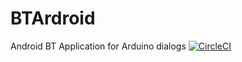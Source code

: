 # BTArdroid
Android BT Application for Arduino dialogs
[![CircleCI](https://circleci.com/gh/XXIITEAM/BTArdroid/tree/master.svg?style=svg)](https://circleci.com/gh/XXIITEAM/BTArdroid/tree/master)
